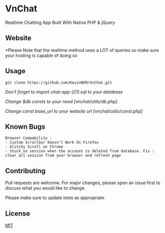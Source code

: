# VnChat

Realtime Chatting App Built With Native PHP & jQuery

## Website

*Please Note that the realtime method uses a LOT of queries so make sure your hosting is capable of doing so

## Usage

```
git clone https://github.com/KevinNVM/VnChat.git
```
*Don't forget to import chat-app-2(1).sql to your database*

*Change $db consts to your need [vnchat/utils/db.php]*

*Change const base_url to your website url [vnchat/utils/const.php]*

## Known Bugs

```
Browser Compability : 
- Custom Scrollbar Doesn't Work On Firefox
- Glitchy Scroll on Chrome
- Stuck on session when the account is deleted from database. Fix : clear all session from your browser and refresh page
```

## Contributing
Pull requests are welcome. For major changes, please open an issue first to discuss what you would like to change.

Please make sure to update tests as appropriate.

## License
[MIT](https://github.com/KevinNVM/VnChat/blob/main/LICENSE)
